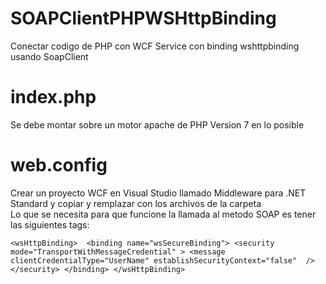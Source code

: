 # SOAPClientPHPWSHttpBinding
Conectar codigo de PHP con WCF Service con binding wshttpbinding usando SoapClient <br />

# index.php
Se debe montar sobre un motor apache de PHP Version 7 en lo posible

# web.config 
Crear un proyecto WCF en Visual Studio llamado Middleware para .NET Standard y copiar y remplazar con los archivos de la carpeta <br />
Lo que se necesita para que funcione la llamada al metodo SOAP es tener las siguientes tags: <br />

`<wsHttpBinding> 
        <binding name="wsSecureBinding">
          <security mode="TransportWithMessageCredential" >
            <message clientCredentialType="UserName" establishSecurityContext="false"  />
          </security>
        </binding>
      </wsHttpBinding>` 

